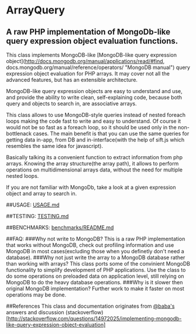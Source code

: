 ArrayQuery
==========
A raw PHP implementation of MongoDb-like  query expression object evaluation functions.
---------------------------------------------------------------------------------------
This class implements MongoDB-like [MongoDB-like query expression object](http://docs.mongodb.org/manual/applications/read/#find, docs.mongodb.org/manual/reference/operators/ "MongoDB manual") query expression object evaluation for PHP arrays. It may cover not all the advanced features, but has an extensible architecture.

MongoDB-like query expression objects are easy to understand and use, and provide the ability to write clean, self-explaining code, because both query and objects to search in, are associative arrays.

This class allows to use MongoDB-style queries instead of nested foreach loops making the code fast to write and easy to understand. Of course it would not be so fast as a foreach loop, so it should be used only in the non-bottlenack cases. The main benefit is that you can use the same queries for getting data in-app, from DB and in-interface(with the help of sift.js which resembles the same idea for javascript).

Basically talking its a convenient function to extract information from php arrays. Knowing the array structure(the array path), it allows to perform operations on multidimensional arrays data, without the need for multiple nested loops.

If you are not familiar with MongoDb, take a look at a given expression object and array to search in.

##USAGE:
[USAGE.md](USAGE.md)

##TESTING:
[TESTING.md](TESTING.md)

##BENCHMARKS:
[benchmarks/README.md](benchmarks/README.md)

##FAQ:
###Why not write to MongoDB? 
This is a raw PHP implementation that works without MongoDB, check out profiling information and use MongoDB in most cases(excluding those when you definetly don't need a database). 
###Why not just write the array to a MongoDB database rather than working with arrays?
This class ports some of the convinient MongoDB functionality to simplify development of PHP applications. Use the class to do some operations on preloaded data on application level, still relying on MongoDB to do the heavy database operations.
###Why is it slower then original MongoDB implementation?
Further work to make it faster on most operations may be done.

##References
This class and documentation originates from [@baba's](http://stackoverflow.com/users/1226894/baba) answers and discussion (stackoverflow)[http://stackoverflow.com/questions/14972025/implementing-mongodb-like-query-expression-object-evaluation]
